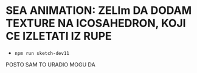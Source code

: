 # SEA ANIMATION: ZELIm DA DODAM TEXTURE NA ICOSAHEDRON, KOJI CE IZLETATI IZ RUPE

- `npm run sketch-dev11`

POSTO SAM TO URADIO MOGU DA
